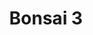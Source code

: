 ---
layout: place
title: "Bonsai 3"
permalink: /new-york/fishkill/bonsai-3.html
stateAbbr: NY
stateName: New York
cityName: Fishkill
seo:
  name: "Bonsai 3"
  type: Restaurant
  links: null
description: "Looking for sushi in Fishkill, New York? Check out Bonsai 3 for a delightful Japanese dining experience. Enjoy a variety of sushi and other dishes in a welco..."
place_id: ChIJxdfG82833YkRd-E5xuz58WQ
photos:
  - name: >-
      places/ChIJxdfG82833YkRd-E5xuz58WQ/photos/AeeoHcK8mBX4UFvwNlUSLpdtVPZKOXEhWYdYD6W9JGmkQCsDhKP6UPtw7aTOpweRo5nhvftQ7a1CBY5gDIsivVsDtpLzxsabrNiI2r_JFbBB_ZkWAjc4RPkIZk9fdu-zKBlz_J3xa1nz4rUT2nKEXQUl3xcUmGNMvNmBI7RBOp4VhXS4wnAk8bKBmYC9XEIiKmrIV4rivblNwpsiCCIw4GYDaTWxnh0o3Eoa3KkqNN-qqQvCHvFjwYSBbYI-3eSFucj0NbG7arNH9_DJ0qBr-VLA3RcOs5KJWZr0v_177Sary_w66IOICfr0F7lZwRdamHg622srjA1PBmc6LEiXL3KS1bX8d8vTSXyGdqUdrK7zNDXWnlA-iSnVU4tKs88QVN00behCFj8684YvC66tIWNHyjIs0jFhtWjC-HZUopMQzXtTAqaj
    widthPx: 4032
    heightPx: 3024
    authorAttributions:
      - displayName: 陈翔
        uri: https://maps.google.com/maps/contrib/107746657890653115722
        photoUri: >-
          https://lh3.googleusercontent.com/a/ACg8ocJc-MlnrZMqTqezKpMM7YgQTuZDxlFKJHrQ7oQYVB688VHMmA=s100-p-k-no-mo
    flagContentUri: >-
      https://www.google.com/local/imagery/report/?cb_client=maps_api_places.places_api&image_key=!1e10!2sCIHM0ogKEICAgICElPnNogE&hl=en-US
    googleMapsUri: >-
      https://www.google.com/maps/place//data=!3m4!1e2!3m2!1sCIHM0ogKEICAgICElPnNogE!2e10!4m2!3m1!1s0x89dd376ff3c6d7c5:0x64f1f9ecc639e177
  - name: >-
      places/ChIJxdfG82833YkRd-E5xuz58WQ/photos/AeeoHcJsWboVTqCxAhfNSk-aSX8ZxDT1fXXT7sVWTFVIVoDbWWnSSgBvaI3skBuS0oZc8UcQw_ykeFarTbQSySrgiDgvjnTpzadpEnkOjZ1n4LAQ78B-9p0_k-UdLxubh_1lAj41X-sbLz_uDIcTPwR2NTslXCvXf78WnDWYNA7fKzRm-QAdsvIQVd_AmPbmd4V9yaz7H6gMVeCO7Q3SlQnLDIUjBUbKzZNeozrzSPmtVoeEgvHLZ_jnzHC9snmSsX5099fWAB9-wYfM1LKyTbddpQQb0zP8gZBJPZrgBhPJPrA_Kf-xAC3G0qTsPFVSPp69sLCA8kenoaHI6WC0T9GBQXkVr8SUWMdW1W4pMY_L3qnvTHC9hf-Cv7-Thapw_mcvvVnnsMwTpJ39BTvQwnXEkRQ-gMvz6oLqFrnaOBTmV-h2yT3S
    widthPx: 4032
    heightPx: 3024
    authorAttributions:
      - displayName: Sean Ulfik
        uri: https://maps.google.com/maps/contrib/104457396380930624172
        photoUri: >-
          https://lh3.googleusercontent.com/a-/ALV-UjX46yJkKZPnPA8hZHEm4HAFa-UJWgbtkTmvw0Jk2n4IGDKzXulC=s100-p-k-no-mo
    flagContentUri: >-
      https://www.google.com/local/imagery/report/?cb_client=maps_api_places.places_api&image_key=!1e10!2sCIHM0ogKEICAgIC1m9Wh5gE&hl=en-US
    googleMapsUri: >-
      https://www.google.com/maps/place//data=!3m4!1e2!3m2!1sCIHM0ogKEICAgIC1m9Wh5gE!2e10!4m2!3m1!1s0x89dd376ff3c6d7c5:0x64f1f9ecc639e177
  - name: >-
      places/ChIJxdfG82833YkRd-E5xuz58WQ/photos/AeeoHcJ-CN5EaWjI-Z3J0chAWIeeMGXAlZWJME6EzxqJIh5hQ-KcirQEi0tbUlRdAA8e_UyE_hzlnjKwl-7fW1WSBD1st3TGo0Ut_9DdpSsvSljURZtq9R_gpbZFa4E7zyDLxbj1f66Zkjc0YA9fDwd52WInYcviwIIKL22cRmGUA2rlBsa3AircqLx3yRFrRGxtxpRlFV8Ex68OBOTRPnoDJ377H34_FSfHA4dQ3KPikc6Pg_-1Tky5eCuAegA-aO1YR3Uv5d_KN_prce0ptWuPMPkiLu6cGOU-Tk4kKCHceau2-onh0pSjP1A6Yb7QWAJYBnrlRHJswaU1SeS_Q3bgeBtz7nSVQXSvoLXfnG1iLcSvblbFVWanNlFHx-X-5RK0UXwhJs2wnKuakqh6faEaEs0fq46DHUM-m4V-gLcxVrDKtZc
    widthPx: 3000
    heightPx: 4000
    authorAttributions:
      - displayName: Susan Spafford
        uri: https://maps.google.com/maps/contrib/111368663617099179993
        photoUri: >-
          https://lh3.googleusercontent.com/a-/ALV-UjV3EZjXpceVSn3sKGCDA2273QNZICT3AEUync3KTiiP4PlAeKv6cA=s100-p-k-no-mo
    flagContentUri: >-
      https://www.google.com/local/imagery/report/?cb_client=maps_api_places.places_api&image_key=!1e10!2sCIHM0ogKEICAgIC5iMP35QE&hl=en-US
    googleMapsUri: >-
      https://www.google.com/maps/place//data=!3m4!1e2!3m2!1sCIHM0ogKEICAgIC5iMP35QE!2e10!4m2!3m1!1s0x89dd376ff3c6d7c5:0x64f1f9ecc639e177
  - name: >-
      places/ChIJxdfG82833YkRd-E5xuz58WQ/photos/AeeoHcIkVjHjJkOZ6LN5VzXtLvfg2k-KqsEkveQqPm8MyRX-O2v3YglkRCfov34E0dEsZ4Dw48HNDmGkfx8KF1DseVM2FxPW-sxtLMxS1fzDkE-Q0KR7bWvZNNnyjWtUQmXiVfdvd0EXnewe3GMrnldBOn6BYZiRc6CC9If_RVaIRptMbAph_HWf5I4r3vPTOc4QrBUNgC3zVsi_fH3cL3PGJLgPqpViWxcaKzWr9jN5R2_SyJ-_AGa-C1AGQvVxfdYGlhamPjLQZhvNkaO7TXkncHhOBqv6rxPmGCZny-I5NaTPuD08AYWtQq4F5Rjq4TfzvDQoGOlsys-JoNlvp_IkupUb2hvATmyKWaH6tjwz0dnQ2_cdPVbUObNQa8v5zzNvQoUGic3SUvYLM7SuG3OVnENSpNtWiMGj0sxiETuCGe_BlQ
    widthPx: 3024
    heightPx: 4032
    authorAttributions:
      - displayName: Chickenwingzer
        uri: https://maps.google.com/maps/contrib/117300032678582269265
        photoUri: >-
          https://lh3.googleusercontent.com/a-/ALV-UjW3ZGb9rVbgIViWqzgqbZrq-2jLp_YyWvX0ezyBd5z5KntznLyh=s100-p-k-no-mo
    flagContentUri: >-
      https://www.google.com/local/imagery/report/?cb_client=maps_api_places.places_api&image_key=!1e10!2sCIHM0ogKEICAgID056itcw&hl=en-US
    googleMapsUri: >-
      https://www.google.com/maps/place//data=!3m4!1e2!3m2!1sCIHM0ogKEICAgID056itcw!2e10!4m2!3m1!1s0x89dd376ff3c6d7c5:0x64f1f9ecc639e177
  - name: >-
      places/ChIJxdfG82833YkRd-E5xuz58WQ/photos/AeeoHcLCZUhcY__7lclu3Bfiz_WqTpRnuYfqNBqqRqgDK-JXexRBD1MLVAh9w8NQZ99BRqV1O_LYzz1WnTiTyJGj3UT9kMBcBA45SudfqC5kD7BLaOPEReMExfgbc5ya3yNYt4OlD-ZodzotTs5gpt2AaBPMV-u-4FOMVK3dxG3PtBysBGU6Uz2baPa2clHLTLH_ogzzN7w7bCsfOdEe87ZbvaocWqY1Mik-PFYaFLFwWxWC8_fXY99z2LCZvVCWtVW3TueVDciXJqU8zGQ6sUs-A8Q3OW_cBC2Zmf107UEV3rb8f2_v_i4hTGJ1ZXXFuOmNx0bxBAuNcMKNMkr5U40f7w31xOtSTgZoMyHuuhqZ6gi6bE_5kyHVxG49SJSOc1TV9CN8cF9qAjgy0Cs0oPzCIZ_f9wG8RySuuVrhbz5wJOE
    widthPx: 4032
    heightPx: 3024
    authorAttributions:
      - displayName: sgstargold123
        uri: https://maps.google.com/maps/contrib/111920688750326245334
        photoUri: >-
          https://lh3.googleusercontent.com/a-/ALV-UjXSHNXYzu6fuJj1zFrElhAxNbq5nifHc6TuQJ7y-UO_Fw8s2NXE=s100-p-k-no-mo
    flagContentUri: >-
      https://www.google.com/local/imagery/report/?cb_client=maps_api_places.places_api&image_key=!1e10!2sCIHM0ogKEICAgIDL_ZKhWA&hl=en-US
    googleMapsUri: >-
      https://www.google.com/maps/place//data=!3m4!1e2!3m2!1sCIHM0ogKEICAgIDL_ZKhWA!2e10!4m2!3m1!1s0x89dd376ff3c6d7c5:0x64f1f9ecc639e177
  - name: >-
      places/ChIJxdfG82833YkRd-E5xuz58WQ/photos/AeeoHcLQd22CLVHaggzUueGodn1cJOajMH-YT_3ZTjxt_w_CrOOqHJzbHnX5JgdFasLRmpnxVinu-8pS4HBGs-hW3z0jtrmrgEkYxrOKZCo3AjLSdiM4LU0BkbsqGBiCikrmogFeO4z_b2eae0fr6dY3AWb7yD9BTJyf6API1TsSv0-iL9dv5kXcJoE5OCU1ToPQz7ySoR_OsHhRgWLe9P9Na-LWn0zSwOh7ofbI21Ko9DsaMMWw9ZNe0TcaxpCigyvyuRnXTfCxaRDtvpl00pXjnpiBorKJUQGcXJezU_Y79-gPWWV4as_zaBqKbRyvzI_M_u6wiCgAyvMeWHs92I64CjzEoe39YTB_IKdXDR-nMjHxmHEQgmqWBkQg9jY0L4ig-ZyhPap7LPLG-JKXagg05Z4GkhExExde-tQi5-d-MMX0Yg
    widthPx: 3024
    heightPx: 4032
    authorAttributions:
      - displayName: Big Boss
        uri: https://maps.google.com/maps/contrib/103900704713389670710
        photoUri: >-
          https://lh3.googleusercontent.com/a-/ALV-UjWRKX1UNnKU2UysbUlp-snd0L86GLuSavKXiMTx20NFqNrgtZQ=s100-p-k-no-mo
    flagContentUri: >-
      https://www.google.com/local/imagery/report/?cb_client=maps_api_places.places_api&image_key=!1e10!2sCIHM0ogKEICAgIC33rPMSg&hl=en-US
    googleMapsUri: >-
      https://www.google.com/maps/place//data=!3m4!1e2!3m2!1sCIHM0ogKEICAgIC33rPMSg!2e10!4m2!3m1!1s0x89dd376ff3c6d7c5:0x64f1f9ecc639e177
  - name: >-
      places/ChIJxdfG82833YkRd-E5xuz58WQ/photos/AeeoHcJQTn9zlZdmLVOtz9lV67bbEry9aBPkWpcnN2Rn9tgOBaS6Z_16_U2xr3AtgzKEsotcPN-JuE3EiKpgHWKugXObDwsy6rco62L7eGDrBkguwgG99VsRcVaXqHaZn4Q_-JgQRACZBCHr2ZejcZPoy6RzJmkEpinHHMLrpNFS5SDMpefH-kgs2ZKSyW3K-bxiOEw-zP7OXHENmtzDgvtkgASQhZ6MdPsYlQUwmdXtYSFBn-eHf2IzW83vQL3QsasfKAHoOw6bsK0SrtyV_uyUjP_0mdWCSk1Xw-8trdWgdnuTPjX1dYdtTmecDaeU_3GF_Yxz3G_D-p8PiFMbfrJyyyUpgKMrfUqkXIryvTTvEE2PaSstFsw6ykv6m5y8Km41WFfP7M_mEkbWM2PfhEE_xpAJxPclkdvZ5S92iw7gh7JY8Q
    widthPx: 3008
    heightPx: 4016
    authorAttributions:
      - displayName: Meagan McArthur
        uri: https://maps.google.com/maps/contrib/108480913960794338501
        photoUri: >-
          https://lh3.googleusercontent.com/a-/ALV-UjV4MFPhmzfe7qT6Itcpa5wOHOwgI1YG3UP8-4nVXCYEawogA4Udjw=s100-p-k-no-mo
    flagContentUri: >-
      https://www.google.com/local/imagery/report/?cb_client=maps_api_places.places_api&image_key=!1e10!2sCIHM0ogKEICAgICMlI7Jcw&hl=en-US
    googleMapsUri: >-
      https://www.google.com/maps/place//data=!3m4!1e2!3m2!1sCIHM0ogKEICAgICMlI7Jcw!2e10!4m2!3m1!1s0x89dd376ff3c6d7c5:0x64f1f9ecc639e177
  - name: >-
      places/ChIJxdfG82833YkRd-E5xuz58WQ/photos/AeeoHcIVKar4JhkIbD4ILR5fAgM_ME5IyjKfDXJfcjz1v51Nrt9W7OL0_5n-8tVkVjlmiS1n1qsRsEDC9eSruTOJX-cm4bNaSIUM2Ukl3b0yAWJCx77U1BLZc1Y5G7wtZsAKxOzv1u6nwhtHG_8yq48Se-c0mXqcitmhdRi6CzBhszZRpwi8bShQJ6JrI8tkWA-yE2a5s6SXUHDE8zyrIVJLt8KIEmEBofYzTcoZ1LFbjCow39yqHbmkS5skGrHOyu-WLJ9u3qlA_Ne5GtMozxgNKueXCiwMfZvdFj7afGLn_XIvfWm88KdOIvQE18DR9rdqBhuGY1eS_yBye3lrzC-3lJll6t01EnoGBsZ9Luh7y4WGuDLMoupSyDFbeQ052csTwIxtj1uuH4-IbHmHIE3RfAr6ufvcC-qDca2Ak3FKlWRgSw
    widthPx: 3024
    heightPx: 4032
    authorAttributions:
      - displayName: Russell Pergola
        uri: https://maps.google.com/maps/contrib/110079659080113580198
        photoUri: >-
          https://lh3.googleusercontent.com/a-/ALV-UjXTXh29T8UhA1yXoB6YmEy8ivSAXI3vi8DqwxFKCXNpbhxlZFWe7Q=s100-p-k-no-mo
    flagContentUri: >-
      https://www.google.com/local/imagery/report/?cb_client=maps_api_places.places_api&image_key=!1e10!2sCIHM0ogKEICAgIDGjL64RA&hl=en-US
    googleMapsUri: >-
      https://www.google.com/maps/place//data=!3m4!1e2!3m2!1sCIHM0ogKEICAgIDGjL64RA!2e10!4m2!3m1!1s0x89dd376ff3c6d7c5:0x64f1f9ecc639e177
  - name: >-
      places/ChIJxdfG82833YkRd-E5xuz58WQ/photos/AeeoHcIPoEI-gWk_Sj0rDF6UmcuzRlsDiK8CBOORRtJ_IcOhRqlAItetoOCWF7CayVh8RTAbfR_0EZ_V2QnxJgPZyQm_4oFrPAYBzszNHAqZaGdJ_qAjzn3c7IIHjYAr0Yj69owAoXmhUxOARNp8Ly6YI1fS7lVakRcZnXZLKdBvdJLseaQzhW5fk3pWi08Nq_zDcyCg83TPpIkU1YnVGVUMkUKTqK9vsGuclop7f5DiDRXz1iOn-BKzx8ZEuixE2tT55PrjeRFNY-_8frQsrTOXE_ug3gnhqalB6RylQJwG8NFbwERlQj2mwqRLwpcMd031Gi73qMEfyooSNXtBtQJ5vDjCUtVxTCAvLtT_Vgeuffo5Ibi-JA9jTOfu_18lvmL5mwDmL7WKV2FY7I_7maYRrVWKi7g40m4FwngboJidV3RdfK8
    widthPx: 3024
    heightPx: 4032
    authorAttributions:
      - displayName: George Lusk
        uri: https://maps.google.com/maps/contrib/108765191020692373756
        photoUri: >-
          https://lh3.googleusercontent.com/a-/ALV-UjXyLVnDuhoMtNuWI0lffwBftyBeCrIvzJwDMmFFUV0rfODjCHGc=s100-p-k-no-mo
    flagContentUri: >-
      https://www.google.com/local/imagery/report/?cb_client=maps_api_places.places_api&image_key=!1e10!2sCIHM0ogKEICAgICm0c6dogE&hl=en-US
    googleMapsUri: >-
      https://www.google.com/maps/place//data=!3m4!1e2!3m2!1sCIHM0ogKEICAgICm0c6dogE!2e10!4m2!3m1!1s0x89dd376ff3c6d7c5:0x64f1f9ecc639e177
  - name: >-
      places/ChIJxdfG82833YkRd-E5xuz58WQ/photos/AeeoHcLKQ86ybu12RHhcXq68koUaEjqJDQUCKl1-osed_Sjwt73tqVbzJvAY6kjcl5zM66-aYo5gMXOZAUP0XdkUlzQw2POLXezdqOMWftkvyT5Ctwj2MAJKAnAAempxTsOBgNiJG76Aieu88a7F3PV6v2K4cpqFCfOeUmShAZQy1l727W0w2YYl2HDhhRwAzOR60ghZ64Urf8XmQQM8AKRIUPGjFVIkSmZfslqYJ2h-HRpAs6yuidyurCtKXjAkMYEZjdEnqXCQ1YBxAACrCbNnMAUcVT_DXaLjESZzqCot5-7V8cl6h1gKlVb7lnFTgIPfW8OPViL4zQL0RwGm545WTZUN8rB9Da3WpiBqS4waso8jZl6Wd3403avhWsxu1oYVWBLoLcptGF5b8TXcMC88ZRWlt8o7ZRsL48V64AQ2yXu9nA
    widthPx: 3024
    heightPx: 4032
    authorAttributions:
      - displayName: Andreia Vasconcelos
        uri: https://maps.google.com/maps/contrib/115340224072220583942
        photoUri: >-
          https://lh3.googleusercontent.com/a/ACg8ocLcHhSXQa5jzHQYQigW46iYlACM9D1DfjXgRmbVdJhLPPwDHA=s100-p-k-no-mo
    flagContentUri: >-
      https://www.google.com/local/imagery/report/?cb_client=maps_api_places.places_api&image_key=!1e10!2sCIHM0ogKEICAgIDP2YL5KQ&hl=en-US
    googleMapsUri: >-
      https://www.google.com/maps/place//data=!3m4!1e2!3m2!1sCIHM0ogKEICAgIDP2YL5KQ!2e10!4m2!3m1!1s0x89dd376ff3c6d7c5:0x64f1f9ecc639e177
address: 738 US-9, Fishkill, NY 12524, USA
street: 738 US-9
city: Fishkill
state: NY
zip: '12524'
country: USA
neighborhood: null
latitude: '41.539250'
longitude: '-73.899589'
accessibility_options:
  wheelchairAccessibleParking: true
  wheelchairAccessibleEntrance: true
  wheelchairAccessibleRestroom: true
  wheelchairAccessibleSeating: true
business_status: OPERATIONAL
name: Bonsai 3
google_maps_links:
  directionsUri: >-
    https://www.google.com/maps/dir//''/data=!4m7!4m6!1m1!4e2!1m2!1m1!1s0x89dd376ff3c6d7c5:0x64f1f9ecc639e177!3e0
  placeUri: https://maps.google.com/?cid=7273869668513341815
  writeAReviewUri: >-
    https://www.google.com/maps/place//data=!4m3!3m2!1s0x89dd376ff3c6d7c5:0x64f1f9ecc639e177!12e1
  reviewsUri: >-
    https://www.google.com/maps/place//data=!4m4!3m3!1s0x89dd376ff3c6d7c5:0x64f1f9ecc639e177!9m1!1b1
  photosUri: >-
    https://www.google.com/maps/place//data=!4m3!3m2!1s0x89dd376ff3c6d7c5:0x64f1f9ecc639e177!10e5
primary_type: Japanese Restaurant
opening_hours:
  regular: null
  current: null
secondary_opening_hours:
  regular:
    weekdayDescriptions: null
    type: null
  current:
    weekdayDescriptions: null
    type: null
phone: null
price_level: null
price_range: null
rating: null
rating_count: 0
website: null
reviews: null
parking_options: null
payment_options: null
allow_dogs: null
curbside_pickup: null
delivery: null
dine_in: null
good_for_children: null
good_for_groups: null
good_for_sports: null
live_music: null
menu_for_children: null
outdoor_seating: null
reservable: null
restroom: null
serves_beer: null
serves_breakfast: null
serves_brunch: null
serves_cocktails: null
serves_coffee: null
serves_dinner: null
serves_dessert: null
serves_lunch: null
serves_vegetarian_food: null
serves_wine: null
takeout: null
summary: null

---